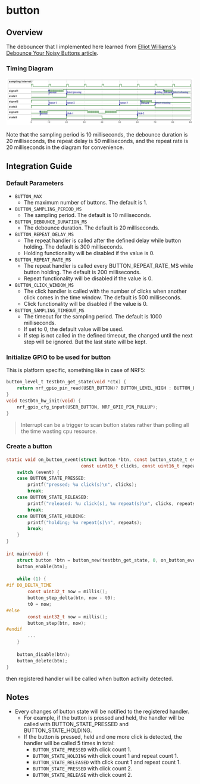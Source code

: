 # button

## Overview
The debouncer that I implemented here learned from [Elliot Williams's Debounce Your Noisy Buttons article](https://hackaday.com/2015/12/10/embed-with-elliot-debounce-your-noisy-buttons-part-ii/).

### Timing Diagram
![timing diagram](timing_diagram.png)

Note that the sampling period is 10 milliseconds, the debounce duration is 20 milliseconds, the repeat delay is 50 milliseconds, and the repeat rate is 20 milliseconds in the diagram for convenience.

## Integration Guide
### Default Parameters
* `BUTTON_MAX`
  - The maximum number of buttons. The default is 1.
* `BUTTON_SAMPLING_PERIOD_MS`
  - The sampling period. The default is 10 milliseconds.
* `BUTTON_DEBOUNCE_DURATION_MS`
  - The debounce duration. The default is 20 milliseconds.
* `BUTTON_REPEAT_DELAY_MS`
  - The repeat handler is called after the defined delay while button holding. The default is 300 milliseconds.
  - Holding functionality will be disabled if the value is 0.
* `BUTTON_REPEAT_RATE_MS`
  - The repeat handler is called every BUTTON_REPEAT_RATE_MS while button holding. The default is 200 milliseconds.
  - Repeat functionality will be disabled if the value is 0.
* `BUTTON_CLICK_WINDOW_MS`
  - The click handler is called with the number of clicks when another click comes in the time window. The default is 500 milliseconds.
  - Click functionality will be disabled if the value is 0.
* `BUTTON_SAMPLING_TIMEOUT_MS`
  - The timeout for the sampling period. The default is 1000 milliseconds.
  - If set to 0, the default value will be used.
  - If step is not called in the defined timeout, the changed until the next step will be ignored. But the last state will be kept.
 
### Initialize GPIO to be used for button
This is platform specific, something like in case of NRF5:

```c
button_level_t testbtn_get_state(void *ctx) {
	return nrf_gpio_pin_read(USER_BUTTON)? BUTTON_LEVEL_HIGH : BUTTON_LEVEL_LOW;
}
void testbtn_hw_init(void) {
	nrf_gpio_cfg_input(USER_BUTTON, NRF_GPIO_PIN_PULLUP);
}
```

> Interrupt can be a trigger to scan button states rather than polling all the
> time wasting cpu resource.

### Create a button

```c
static void on_button_event(struct button *btn, const button_state_t event,
                            const uint16_t clicks, const uint16_t repeats, void *ctx) {
    switch (event) {
    case BUTTON_STATE_PRESSED:
        printf("pressed; %u click(s)\n", clicks);
        break;
    case BUTTON_STATE_RELEASED:
        printf("released: %u click(s), %u repeat(s)\n", clicks, repeats);
        break;
    case BUTTON_STATE_HOLDING:
        printf("holding; %u repeat(s)\n", repeats);
        break;
    }
}

int main(void) {
    struct button *btn = button_new(testbtn_get_state, 0, on_button_event, 0);
    button_enable(btn);

    while (1) {
#if DO_DELTA_TIME
        const uint32_t now = millis();
        button_step_delta(btn, now - t0);
        t0 = now;
#else
        const uint32_t now = millis();
        button_step(btn, now);
#endif
        ...
    }

    button_disable(btn);
    button_delete(btn);
}
```

then registered handler will be called when button activity detected.

## Notes
- Every changes of button state will be notified to the registered handler.
  - For example, if the button is pressed and held, the handler will be called with BUTTON_STATE_PRESSED and BUTTON_STATE_HOLDING.
  - If the button is pressed, held and one more click is detected, the handler will be called 5 times in total:
    - `BUTTON_STATE_PRESSED` with click count 1.
    - `BUTTON_STATE_HOLDING` with click count 1 and repeat count 1.
    - `BUTTON_STATE_RELEASED` with click count 1 and repeat count 1.
    - `BUTTON_STATE_PRESSED` with click count 2.
    - `BUTTON_STATE_RELEASE` with click count 2.
